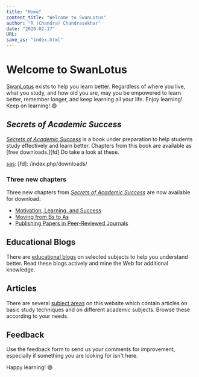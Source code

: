 ```yaml
---
title: "Home"
content_title: "Welcome to SwanLotus"
author: "R (Chandra) Chandrasekhar"
date: "2020-02-17"
URL:
save_as: "index.html"
---
```

# Welcome to SwanLotus

[SwanLotus][swanlotus] exists to help you learn better. Regardless of where you live, what you study, and how old you are, may you be empowered to learn better, remember longer, and keep learning all your life. Enjoy learning! Keep on learning! :smile:

[swanlotus]: http://swanlotus.netlify.app

## _Secrets of Academic Success_

[_Secrets of Academic Success_][sas] is a book under preparation to help students study effectively and learn better. Chapters from this book are available as [free downloads.][fd] Do take a look at these.

[sas]:
[fd]: /index.php/downloads/

### Three new chapters

Three new chapters from [_Secrets of Academic Success_][sas] are now available for download:

-   [Motivation, Learning, and Success][motivation-learning-and-successPDF]
-   [Moving from Bs to As][moving-from-bs-to-asPDF]
-   [Publishing Papers in Peer-Reviewed Journals][publishing-papersPDF]


[sas]: /index.php/sas
[motivation-learning-and-successPDF]: http://swanlotus.org/wp-content/uploads/motivation-learning-and-success.pdf "Motivation, Learning, and Success: chapter from _Secrets of Academic Success_"
[moving-from-bs-to-asPDF]: http://swanlotus.org/wp-content/uploads/moving-from-bs-to-as.pdf "Moving From Bs to As: chapter from _Secrets of Academic Success_"
[publishing-papersPDF]: http://swanlotus.org/wp-content/uploads/publishing-papers.pdf "Publishing Papers in Peer-Reviewed Journals: chapter from _Secrets of Academic Success_"

## Educational Blogs

There are [educational blogs][blogs] on selected subjects to help you understand better. Read these blogs actively and mine the Web for additional knowledge.

[blogs]: /index.php/blog

## Articles

There are several [subject areas][sa] on this website which contain articles on basic study techniques and on different academic subjects. Browse these according to your needs.

[sa]: /index.php/subjects

## Feedback

Use the feedback form to send us your comments for improvement, especially if something you are looking for isn't here.

Happy learning! :smile:
